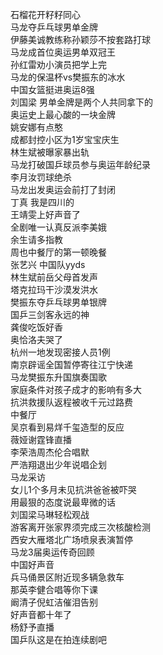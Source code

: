 石榴花开籽籽同心  
马龙夺乒乓球男单金牌  
伊藤美诚教练称孙颖莎不按套路打球  
马龙成首位奥运男单双冠王  
孙红雷劝小演员把学上完  
马龙的保温杯vs樊振东的冰水  
中国女篮挺进奥运8强  
刘国梁 男单金牌是两个人共同拿下的  
奥运史上最心酸的一块金牌  
姚安娜有点憨  
成都封控小区为1岁宝宝庆生  
林生斌被曝家暴出轨  
马龙打破国乒球员参与奥运年龄纪录  
李月汝罚球绝杀  
马龙出发奥运会前打了封闭  
丁真 我是四川的  
王靖雯上好声音了  
全剧唯一认真反派李美娥  
余生请多指教  
周也中餐厅的第一顿晚餐  
张艺兴 中国队yyds  
林生斌前岳父母首发声  
塔克拉玛干沙漠发洪水  
樊振东夺乒乓球男单银牌  
国乒三剑客永远的神  
龚俊吃饭好香  
奥恰洛夫哭了  
杭州一地发现密接人员1例  
南京辟谣全国暂停寄往江宁快递  
马龙樊振东升国旗奏国歌  
家庭条件对孩子成才的影响有多大  
抗洪救援队返程被收千元过路费  
中餐厅  
吴京看到易烊千玺造型的反应  
薇娅谢霆锋直播  
李荣浩周杰伦合唱默  
严浩翔退出少年说唱企划  
马龙采访  
女儿1个多月未见抗洪爸爸被吓哭  
用最狠的态度说最卑微的话  
刘国梁马琳轻松观战  
游客离开张家界须完成三次核酸检测  
西安大雁塔北广场喷泉表演暂停  
马龙3届奥运传奇回顾  
中国好声音  
兵马俑景区附近现多辆急救车  
那英李健合唱等你下课  
阚清子倪虹洁催泪告别  
好声音都十年了  
杨舒予直播  
国乒队这是在拍连续剧吧  
